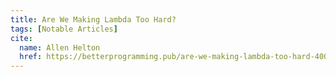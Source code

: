 ```yaml
---
title: Are We Making Lambda Too Hard?
tags: [Notable Articles]
cite:
  name: Allen Helton
  href: https://betterprogramming.pub/are-we-making-lambda-too-hard-4008572ac63a
---
```


